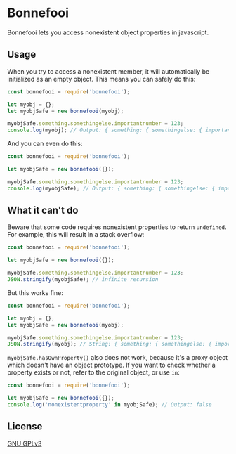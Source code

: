 # Bonnefooi

Bonnefooi lets you access nonexistent object properties in javascript.

## Usage
When you try to access a nonexistent member, it will automatically be initialized as an empty object. This means you can safely do this:
```javascript
const bonnefooi = require('bonnefooi');

let myobj = {};
let myobjSafe = new bonnefooi(myobj);

myobjSafe.something.somethingelse.importantnumber = 123;
console.log(myobj); // Output: { something: { somethingelse: { importantnumber: 123 } } }
```

And you can even do this:
```javascript
const bonnefooi = require('bonnefooi');

let myobjSafe = new bonnefooi({});

myobjSafe.something.somethingelse.importantnumber = 123;
console.log(myobjSafe); // Output: { something: { somethingelse: { importantnumber: 123 } } }
```

## What it can't do

Beware that some code requires nonexistent properties to return `undefined`. For example, this will result in a stack overflow:
```javascript
const bonnefooi = require('bonnefooi');

let myobjSafe = new bonnefooi({});

myobjSafe.something.somethingelse.importantnumber = 123;
JSON.stringify(myobjSafe); // infinite recursion
```

But this works fine:
```javascript
const bonnefooi = require('bonnefooi');

let myobj = {};
let myobjSafe = new bonnefooi(myobj);

myobjSafe.something.somethingelse.importantnumber = 123;
JSON.stringify(myobj); // String: { something: { somethingelse: { importantnumber: 123 } } }
```

`myobjSafe.hasOwnProperty()` also does not work, because it's a proxy object which doesn't have an object prototype. If you want to check whether a property exists or not, refer to the original object, or use `in`:
```javascript
const bonnefooi = require('bonnefooi');

let myobjSafe = new bonnefooi({});
console.log('nonexistentproperty' in myobjSafe); // Output: false
```

## License
[GNU GPLv3 ](https://choosealicense.com/licenses/gpl-3.0/)
